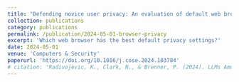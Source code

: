 ```yaml
---
title: "Defending novice user privacy: An evaluation of default web browser configurations"
collection: publications
category: publications
permalink: /publication/2024-05-01-browser-privacy
excerpt: 'Which web browser has the best default privacy settings?'
date: 2024-05-01
venue: 'Computers & Security'
paperurl: 'https://doi.org/10.1016/j.cose.2024.103784'
# citation: 'Radivojevic, K., Clark, N., & Brenner, P. (2024). LLMs Among Us: Generative AI Participating in Digital Discourse. Proceedings of the AAAI Symposium Series, 3(1), 209-218. https://doi.org/10.1609/aaaiss.v3i1.31202'
---
```

